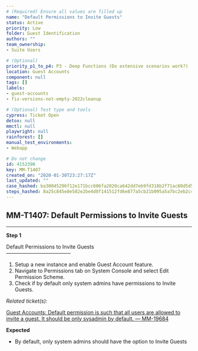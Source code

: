 ```yaml
---
# (Required) Ensure all values are filled up
name: "Default Permissions to Invite Guests"
status: Active
priority: Low
folder: Guest Identification
authors: ""
team_ownership: 
- Suite Users

# (Optional)
priority_p1_to_p4: P3 - Deep Functions (Do extensive scenarios work?)
location: Guest Accounts
component: null
tags: []
labels: 
- guest-accounts
- fix-versions-not-empty-2022cleanup

# (Optional) Test type and tools
cypress: Ticket Open
detox: null
mmctl: null
playwright: null
rainforest: []
manual_test_environments: 
- Webapp

# Do not change
id: 4152390
key: MM-T1407
created_on: "2020-01-30T23:27:17Z"
last_updated: ""
case_hashed: ba30045296f12e171bcc606fa2020ca642dd7eb9fd318b2f71ac80d5d5c8703c23bc6f4cd3635cfaf1ccd8601a2b00ec
steps_hashed: 8a25c845e8e582e2be4d8f141512fd6e877a5cb21b095a5a7bc2eb2c4feaa9f34deb19396dfabd9aea8931e028d3b103
---
```


<!-- (Auto-generated) Based on frontmatter's "key" and "name" -->

## MM-T1407: Default Permissions to Invite Guests

---

**Step 1**

Default Permissions to Invite Guests\
–––––––––––––––––––––––––

1. Setup a new instance and enable Guest Account feature.
2. Navigate to Permissions tab on System Console and select Edit Permission Scheme.
3. Check if by default only system admins have permissions to Invite Guests.

_Related ticket(s):_

[Guest Accounts: Default permission is such that all users are allowed to invite a guest. It should be only sysadmin by default. — MM-19684](https://mattermost.atlassian.net/browse/MM-19684)

**Expected**

- By default, only system admins should have the option to Invite Guests
